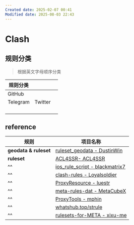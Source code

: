 ```yaml
---
Created date: 2025-02-07 00:41
Modified date: 2025-08-03 22:43
---
```

# Clash

## 规则分类

> 根据英文字母顺序分类

| 规则分类     |         |     |
| -------- | ------- | --- |
| GitHub   |         |     |
| Telegram | Twitter |     |
|          |         |     |
|          |         |     |
|          |         |     |
|          |         |     |

## reference

| 规则                    | 项目名称                                                                                                         |
| --------------------- | ------------------------------------------------------------------------------------------------------------ |
| **geodata & ruleset** | [ruleset_geodata - DustinWin](https://github.com/DustinWin/ruleset_geodata)                                  |
| **ruleset**           | [ACL4SSR- ACL4SSR](https://github.com/ACL4SSR/ACL4SSR)                                                       |
| ^^                    | [ios_rule_script - blackmatrix7](https://github.com/blackmatrix7/ios_rule_script/tree/master/rule/Clash)     |
| ^^                    | [clash-rules - Loyalsoldier](https://github.com/Loyalsoldier/clash-rules)                                    |
| ^^                    | [ProxyResource - luestr](https://github.com/luestr/ProxyResource/blob/main/Resource/Markdown/Rule/README.md) |
| ^^                    | [meta-rules-dat - MetaCubeX](https://github.com/MetaCubeX/meta-rules-dat)                                    |
| ^^                    | [ProxyTools - mphin](https://github.com/mphin/ProxyTools)                                                    |
| ^^                    | [whatshub.top/strule](https://whatshub.top/strule)                                                           |
| ^^                    | [rulesets-for-META - xixu-me](https://github.com/xixu-me/rulesets-for-META)                                  |
